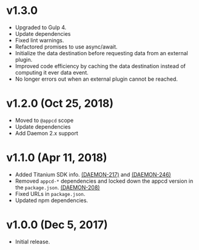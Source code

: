 # v1.3.0

 * Upgraded to Gulp 4.
 * Update dependencies
 * Fixed lint warnings.
 * Refactored promises to use async/await.
 * Initialize the data destination before requesting data from an external plugin.
 * Improved code efficiency by caching the data destination instead of computing it ever data
   event.
 * No longer errors out when an external plugin cannot be reached.

# v1.2.0 (Oct 25, 2018)

 * Moved to `@appcd` scope
 * Update dependencies
 * Add Daemon 2.x support

# v1.1.0 (Apr 11, 2018)

 * Added Titanium SDK info.
   [(DAEMON-217)](https://jira.appcelerator.org/browse/DAEMON-217) and
   [(DAEMON-246)](https://jira.appcelerator.org/browse/DAEMON-246)
 * Removed `appcd-*` dependencies and locked down the appcd version in the `package.json`.
   [(DAEMON-208)](https://jira.appcelerator.org/browse/DAEMON-208)
 * Fixed URLs in `package.json`.
 * Updated npm dependencies.

# v1.0.0 (Dec 5, 2017)

 * Initial release.
